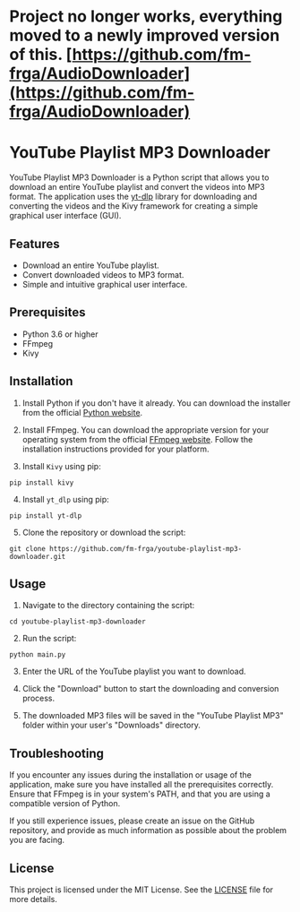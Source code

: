 # Project no longer works, everything moved to a newly improved version of this.  [https://github.com/fm-frga/AudioDownloader](https://github.com/fm-frga/AudioDownloader)


# YouTube Playlist MP3 Downloader

YouTube Playlist MP3 Downloader is a Python script that allows you to download an entire YouTube playlist and convert the videos into MP3 format. The application uses the [yt-dlp](https://github.com/yt-dlp/yt-dlp) library for downloading and converting the videos and the Kivy framework for creating a simple graphical user interface (GUI).

## Features

- Download an entire YouTube playlist.
- Convert downloaded videos to MP3 format.
- Simple and intuitive graphical user interface.

## Prerequisites

- Python 3.6 or higher
- FFmpeg
- Kivy

## Installation

1. Install Python if you don't have it already. You can download the installer from the official [Python website](https://www.python.org/downloads/).

2. Install FFmpeg. You can download the appropriate version for your operating system from the official [FFmpeg website](https://www.ffmpeg.org/download.html). Follow the installation instructions provided for your platform.

3. Install `Kivy` using pip: 
```
pip install kivy
```

4. Install `yt_dlp` using pip:
```
pip install yt-dlp 
```
5. Clone the repository or download the script:
```
git clone https://github.com/fm-frga/youtube-playlist-mp3-downloader.git
```

## Usage


1. Navigate to the directory containing the script:
```
cd youtube-playlist-mp3-downloader
```

2. Run the script:
```
python main.py
```


3. Enter the URL of the YouTube playlist you want to download.

4. Click the "Download" button to start the downloading and conversion process.

5. The downloaded MP3 files will be saved in the "YouTube Playlist MP3" folder within your user's "Downloads" directory.

## Troubleshooting

If you encounter any issues during the installation or usage of the application, make sure you have installed all the prerequisites correctly. Ensure that FFmpeg is in your system's PATH, and that you are using a compatible version of Python.

If you still experience issues, please create an issue on the GitHub repository, and provide as much information as possible about the problem you are facing.

## License

This project is licensed under the MIT License. See the [LICENSE](https://opensource.org/license/mit/) file for more details.

